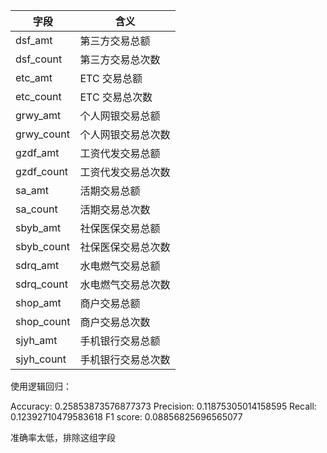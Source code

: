 | 字段       | 含义               |
| ---------- | ------------------ |
| dsf_amt    | 第三方交易总额     |
| dsf_count  | 第三方交易总次数   |
| etc_amt    | ETC 交易总额       |
| etc_count  | ETC 交易总次数     |
| grwy_amt   | 个人网银交易总额   |
| grwy_count | 个人网银交易总次数 |
| gzdf_amt   | 工资代发交易总额   |
| gzdf_count | 工资代发交易总次数 |
| sa_amt     | 活期交易总额       |
| sa_count   | 活期交易总次数     |
| sbyb_amt   | 社保医保交易总额   |
| sbyb_count | 社保医保交易总次数 |
| sdrq_amt   | 水电燃气交易总额   |
| sdrq_count | 水电燃气交易总次数 |
| shop_amt   | 商户交易总额       |
| shop_count | 商户交易总次数     |
| sjyh_amt   | 手机银行交易总额   |
| sjyh_count | 手机银行交易总次数 |

使用逻辑回归：

Accuracy: 0.25853873576877373
Precision: 0.11875305014158595
Recall: 0.12392710479583618
F1 score: 0.08856825696565077

准确率太低，排除这组字段